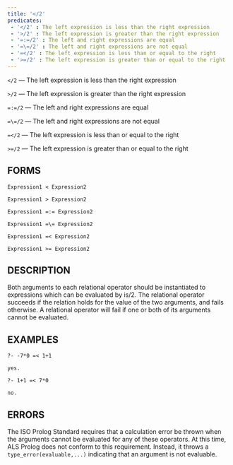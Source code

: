 ```yaml
---
title: '</2'
predicates:
 - '</2' : The left expression is less than the right expression
 - '>/2' : The left expression is greater than the right expression
 - '=:=/2' : The left and right expressions are equal
 - '=\=/2' : The left and right expressions are not equal
 - '=</2' : The left expression is less than or equal to the right
 - '>=/2' : The left expression is greater than or equal to the right
---
```

`</2` — The left expression is less than the right expression

`>/2` — The left expression is greater than the right expression

`=:=/2` — The left and right expressions are equal

`=\=/2` — The left and right expressions are not equal

`=</2` — The left expression is less than or equal to the right

`>=/2` — The left expression is greater than or equal to the right


## FORMS
```
Expression1 < Expression2

Expression1 > Expression2

Expression1 =:= Expression2

Expression1 =\= Expression2

Expression1 =< Expression2

Expression1 >= Expression2
```

## DESCRIPTION

Both arguments to each relational operator should be instantiated to expressions which can be evaluated by is/2. The relational operator succeeds if the relation holds for the value of the two arguments, and fails otherwise. A relational operator will fail if one or both of its arguments cannot be evaluated.


## EXAMPLES

```
?- -7*0 =< 1+1

yes.
```

```
?- 1+1 =< 7*0

no.
```


## ERRORS

The ISO Prolog Standard requires that a calculation error be thrown when the arguments cannot be evaluated for any of these operators. At this time, ALS Prolog does not conform to this requirement.  Instead, it throws a `type_error(evaluable,...)` indicating that an argument is not evaluable.

